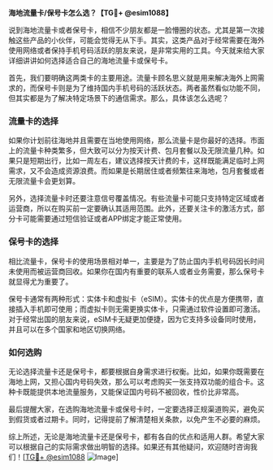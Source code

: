 **海地流量卡/保号卡怎么选？【TG💪+ @esim1088】**

说到海地流量卡或者保号卡，相信不少朋友都是一脸懵圈的状态。尤其是第一次接触这些产品的小伙伴，可能会觉得无从下手。其实，这类产品对于经常需要在海外使用网络或者保持手机号码活跃的朋友来说，是非常实用的工具。今天就来给大家详细讲讲如何选择适合自己的海地流量卡或保号卡。

首先，我们要明确这两类卡的主要用途。流量卡顾名思义就是用来解决海外上网需求的，而保号卡则是为了维持国内手机号码的活跃状态。两者虽然看似功能不同，但其实都是为了解决特定场景下的通信需求。那么，具体该怎么选呢？

### 流量卡的选择

如果你计划前往海地并且需要在当地使用网络，那么流量卡是你最好的选择。市面上的流量卡种类繁多，但大致可以分为按天计费、包月套餐以及无限流量几种。如果只是短期出行，比如一周左右，建议选择按天计费的卡，这样既能满足临时上网需求，又不会造成资源浪费。而如果是长期居住或者频繁往来海地，包月套餐或者无限流量卡会更划算。

另外，选择流量卡时还要注意信号覆盖情况。有些流量卡可能只支持特定区域或者运营商，所以在购买前一定要确认其适用范围。此外，还要关注卡的激活方式，部分卡可能需要通过短信验证或者APP绑定才能正常使用。

### 保号卡的选择

相比流量卡，保号卡的使用场景相对单一，主要是为了防止国内手机号码因长时间未使用而被运营商回收。如果你在国内有重要的联系人或者业务需要，那么保号卡就显得尤为重要了。

保号卡通常有两种形式：实体卡和虚拟卡（eSIM）。实体卡的优点是方便携带，直接插入手机即可使用；而虚拟卡则无需更换实体卡，只需通过软件设置即可激活。对于经常出国的朋友来说，eSIM卡无疑更加便捷，因为它支持多设备同时使用，并且可以在多个国家和地区切换网络。

### 如何选购

无论选择流量卡还是保号卡，都要根据自身需求进行权衡。比如，如果你既需要在海地上网，又担心国内号码失效，那么可以考虑购买一张支持双功能的组合卡。这种卡既能提供本地流量服务，又能保证国内号码不被回收，性价比非常高。

最后提醒大家，在选购海地流量卡或保号卡时，一定要选择正规渠道购买，避免买到假货或者过期卡。同时，记得提前了解清楚相关条款，以免产生不必要的麻烦。

综上所述，无论是海地流量卡还是保号卡，都有各自的优点和适用人群。希望大家可以根据自己的实际需求做出明智的选择。如果还有其他疑问，欢迎随时咨询我们！[[TG💪+ @esim1088](https://t.me/s/esim1088) ![Image](https://i.postimg.cc/4NQfJmqS/Snipaste-2025-05-13-00-14-12.png)]